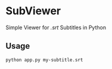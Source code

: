 # SubViewer

Simple Viewer for *.srt* Subtitles in Python

## Usage

`python app.py my-subtitle.srt`

